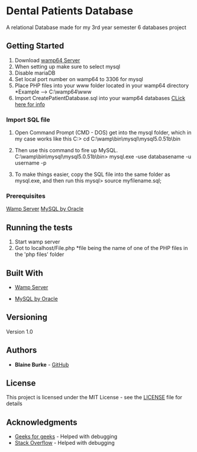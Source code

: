 # Dental Patients Database

A relational Database made for my 3rd year semester 6 databases project

## Getting Started

1) Download [wamp64 Server](http://www.wampserver.com/en/download-wampserver-64bits/) 
2) When setting up make sure to select mysql 
3) Disable mariaDB
4) Set local port number on wamp64 to 3306 for mysql
5) Place PHP files into your www folder located in your wamp64 directory *Example --> C:\wamp64\www
6) Import CreatePatientDatabase.sql into your wamp64 databases [CLick here for info](#Import-SQL-file)

### Import SQL file

1. Open Command Prompt (CMD - DOS) get into the mysql folder, which in my case works like this
C:\> cd C:\wamp\bin\mysql\mysql5.0.51b\bin

2. Then use this command to fire up MySQL.
C:\wamp\bin\mysql\mysql5.0.51b\bin> mysql.exe -use databasename -u username -p

3. To make things easier, copy the SQL file into the same folder as mysql.exe, and then run this
mysql> source myfilename.sql;
  
  ### Prerequisites

[Wamp Server](http://www.wampserver.com/en/download-wampserver-64bits/)
[MySQL by Oracle](https://www.oracle.com/index.html)

## Running the tests

1. Start wamp server
2. Got to localhost/File.php *file being the name of one of the PHP files in the 'php files' folder

## Built With

* [Wamp Server](http://www.wampserver.com/en/download-wampserver-64bits/)

* [MySQL by Oracle](https://www.oracle.com/index.html)

## Versioning

Version 1.0

## Authors

* **Blaine Burke** - [GitHub](https://github.com/BurkeBlaine1999)

## License

This project is licensed under the MIT License - see the [LICENSE](https://github.com/BurkeBlaine1999/Graph-Theory-Project/blob/master/LICENSE) file for details

## Acknowledgments

* [Geeks for geeks](https://www.geeksforgeeks.org/) - Helped with debugging 
* [Stack Overflow](https://stackoverflow.com/) - Helped with debugging 
